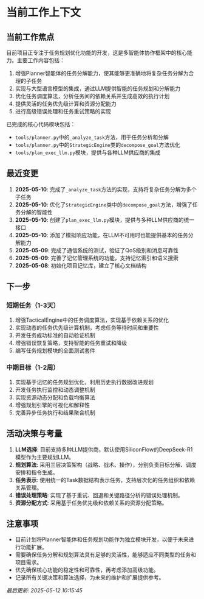 # 当前工作上下文

## 当前工作焦点

目前项目正专注于任务规划优化功能的开发，这是多智能体协作框架中的核心能力。主要工作内容包括：

1. 增强Planner智能体的任务分解能力，使其能够更准确地将复杂任务分解为合理的子任务
2. 实现与大型语言模型的集成，通过LLM提供智能的任务规划和分解能力
3. 优化任务调度算法，分析任务间的依赖关系并生成高效的执行计划
4. 提供灵活的任务优先级计算和资源分配能力
5. 进行高级错误处理和任务重试策略的实现

已完成的核心代码模块包括：
- `tools/planner.py`中的`_analyze_task`方法，用于任务分析和分解
- `tools/planner.py`中的`StrategicEngine`类的`decompose_goal`方法优化
- `tools/plan_exec_llm.py`模块，提供与各种LLM供应商的集成

## 最近变更

1. **2025-05-10**: 完成了`_analyze_task`方法的实现，支持将复杂任务分解为多个子任务
2. **2025-05-10**: 优化了`StrategicEngine`类中的`decompose_goal`方法，增强了任务分解的智能性
3. **2025-05-10**: 创建了`plan_exec_llm.py`模块，提供与多种LLM供应商的统一接口
4. **2025-05-10**: 添加了模拟响应功能，在LLM不可用时也能提供基本的任务分解能力
5. **2025-05-09**: 完成了通信系统的测试，验证了QoS级别和消息可靠性
6. **2025-05-09**: 完善了记忆管理系统的功能，支持记忆索引和语义搜索
7. **2025-05-08**: 初始化项目记忆库，建立了核心文档结构

## 下一步

### 短期任务（1-3天）
1. 增强TacticalEngine中的任务调度算法，实现基于依赖关系的优化
2. 实现动态的任务优先级计算机制，考虑任务等待时间和重要性
3. 开发任务成功标准的自动验证机制
4. 增强错误恢复策略，支持智能的任务重试和降级
5. 编写任务规划模块的全面测试套件

### 中期目标（1-2周）
1. 实现基于记忆的任务规划优化，利用历史执行数据改进规划
2. 开发任务执行监控和动态调整机制
3. 实现资源动态分配和负载均衡算法
4. 增强规划引擎的可视化和解释性
5. 完善异步任务执行和结果聚合机制

## 活动决策与考量

1. **LLM选择**: 目前支持多种LLM提供商，默认使用SiliconFlow的DeepSeek-R1模型作为主要规划LLM。
2. **规划算法**: 采用三层决策架构（战略、战术、操作），分别负责目标分解、调度安排和指令生成。
3. **任务表示**: 使用统一的Task数据结构表示任务，支持层次化的任务组织和依赖关系管理。
4. **错误处理策略**: 实现了基于重试、回退和关键路径分析的错误处理机制。
5. **资源分配方式**: 采用基于任务优先级和依赖关系的资源分配策略。

## 注意事项
- 目前计划将Planner智能体和任务规划功能作为独立模块开发，以便于未来进行功能扩展。
- 需要确保任务分解和规划算法具有足够的灵活性，能够适应不同类型的任务和项目需求。
- 优先确保核心功能的稳定性和可靠性，再考虑添加高级功能。
- 记录所有关键决策和算法选择，为未来的维护和扩展提供参考。

_最后更新: 2025-05-12 10:15:45_

